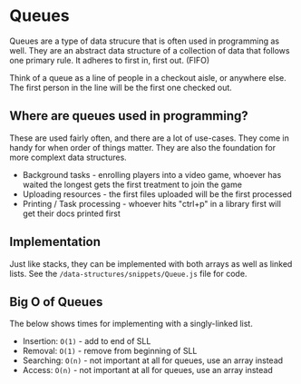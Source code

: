 # Queues

Queues are a type of data strucure that is often used in programming as well. They are an abstract data structure of a collection of data that follows one primary rule. It adheres to first in, first out. (FIFO)

Think of a queue as a line of people in a checkout aisle, or anywhere else. The first person in the line will be the first one checked out.

## Where are queues used in programming?

These are used fairly often, and there are a lot of use-cases. They come in handy for when order of things matter. They are also the foundation for more complext data structures.

- Background tasks - enrolling players into a video game, whoever has waited the longest gets the first treatment to join the game
- Uploading resources - the first files uploaded will be the first processed
- Printing / Task processing - whoever hits "ctrl+p" in a library first will get their docs printed first

## Implementation

Just like stacks, they can be implemented with both arrays as well as linked lists. See the `/data-structures/snippets/Queue.js` file for code.

## Big O of Queues

The below shows times for implementing with a singly-linked list.

- Insertion: `O(1)` - add to end of SLL
- Removal: `O(1)` - remove from beginning of SLL
- Searching: `O(n)` - not important at all for queues, use an array instead
- Access: `O(n)` - not important at all for queues, use an array instead
